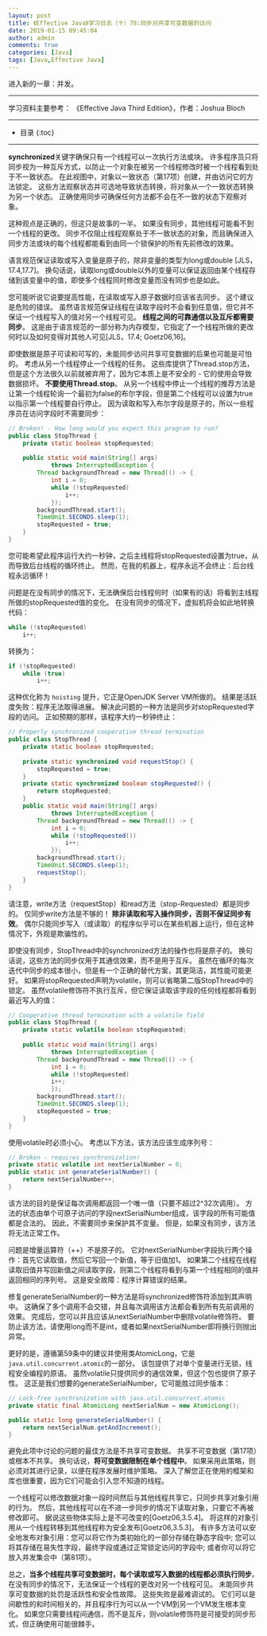 ```yaml
---
layout: post
title: 《Effective Java》学习日志（十）78:同步对共享可变数据的访问
date: 2019-01-15 09:45:04
author: admin
comments: true
categories: [Java]
tags: [Java,Effective Java]
---
```


进入新的一章：并发。

<!-- more -->

------

学习资料主要参考： 《Effective Java Third Edition》，作者：Joshua Bloch

------




* 目录
{:toc}

------

**synchronized**关键字确保只有一个线程可以一次执行方法或块。 许多程序员只将同步视为一种互斥方式，以防止一个对象在被另一个线程修改时被一个线程看到处于不一致状态。 在此视图中，对象以一致状态（第17项）创建，并由访问它的方法锁定。 这些方法观察状态并可选地导致状态转换，将对象从一个一致状态转换为另一个状态。 正确使用同步可确保任何方法都不会在不一致的状态下观察对象。

这种观点是正确的，但这只是故事的一半。 如果没有同步，其他线程可能看不到一个线程的更改。 同步不仅阻止线程观察处于不一致状态的对象，而且确保进入同步方法或块的每个线程都能看到由同一个锁保护的所有先前修改的效果。

语言规范保证读取或写入变量是原子的，除非变量的类型为long或double [JLS，17.4,17.7]。 换句话说，读取long或double以外的变量可以保证返回由某个线程存储到该变量中的值，即使多个线程同时修改变量而没有同步也是如此。

您可能听说它说要提高性能，在读取或写入原子数据时应该省去同步。 这个建议是危险的错误。 虽然语言规范保证线程在读取字段时不会看到任意值，但它并不保证一个线程写入的值对另一个线程可见。 **线程之间的可靠通信以及互斥都需要同步**。 这是由于语言规范的一部分称为内存模型，它指定了一个线程所做的更改何时以及如何变得对其他人可见[JLS，17.4; Goetz06,16]。	

即使数据是原子可读和可写的，未能同步访问共享可变数据的后果也可能是可怕的。 考虑从另一个线程停止一个线程的任务。 这些库提供了Thread.stop方法，但是这个方法很久以前就被弃用了，因为它本质上是不安全的 - 它的使用会导致数据损坏。 **不要使用Thread.stop**。 从另一个线程中停止一个线程的推荐方法是让第一个线程轮询一个最初为false的布尔字段，但是第二个线程可以设置为true以指示第一个线程要自行停止。 因为读取和写入布尔字段是原子的，所以一些程序员在访问字段时不需要同步：

```java
// Broken! - How long would you expect this program to run?
public class StopThread {
    private static boolean stopRequested;
    
    public static void main(String[] args)
        	throws InterruptedException {
        Thread backgroundThread = new Thread(() -> {
            int i = 0;
            while (!stopRequested)
                i++;
            });
        backgroundThread.start();
        TimeUnit.SECONDS.sleep(1);
        stopRequested = true;
    }
}
```

您可能希望此程序运行大约一秒钟，之后主线程将stopRequested设置为true，从而导致后台线程的循环终止。 然而，在我的机器上，程序永远不会终止：后台线程永远循环！

问题是在没有同步的情况下，无法确保后台线程何时（如果有的话）将看到主线程所做的stopRequested值的变化。 在没有同步的情况下，虚拟机将会如此地转换代码：

```java
while (!stopRequested)
	i++;
```

转换为：

```java
if (!stopRequested)
    while (true)
    	i++;
```

这种优化称为 `hoisting` 提升，它正是OpenJDK Server VM所做的。 结果是活跃度失败：程序无法取得进展。 解决此问题的一种方法是同步对stopRequested字段的访问。 正如预期的那样，该程序大约一秒钟终止：

```java
// Properly synchronized cooperative thread termination
public class StopThread {
    private static boolean stopRequested;
    
    private static synchronized void requestStop() {
    	stopRequested = true;
    }
    private static synchronized boolean stopRequested() {
    	return stopRequested;
    }
    public static void main(String[] args)
    		throws InterruptedException {
        Thread backgroundThread = new Thread(() -> {
            int i = 0;
            while (!stopRequested())
                i++;
            });
        backgroundThread.start();
        TimeUnit.SECONDS.sleep(1);
        requestStop();
    }
}
```

请注意，write方法（requestStop）和read方法（stop-Requested）都是同步的。 仅同步write方法是不够的！ **除非读取和写入操作同步，否则不保证同步有效**。 偶尔只能同步写入（或读取）的程序似乎可以在某些机器上运行，但在这种情况下，外观是欺骗性的。

即使没有同步，StopThread中的synchronized方法的操作也将是原子的。 换句话说，这些方法的同步仅用于其通信效果，而不是用于互斥。 虽然在循环的每次迭代中同步的成本很小，但是有一个正确的替代方案，其更简洁，其性能可能更好。 如果将stopRequested声明为volatile，则可以省略第二版StopThread中的锁定。 虽然volatile修饰符不执行互斥，但它保证读取该字段的任何线程都将看到最近写入的值：

```java
// Cooperative thread termination with a volatile field
public class StopThread {
    private static volatile boolean stopRequested;
    
    public static void main(String[] args)
    		throws InterruptedException {
        Thread backgroundThread = new Thread(() -> {
            int i = 0;
            while (!stopRequested)
            i++;
            });
        backgroundThread.start();
        TimeUnit.SECONDS.sleep(1);
        stopRequested = true;
	}
}
```

使用volatile时必须小心。 考虑以下方法，该方法应该生成序列号：

```java
// Broken - requires synchronization!
private static volatile int nextSerialNumber = 0;
public static int generateSerialNumber() {
    return nextSerialNumber++;
}
```

该方法的目的是保证每次调用都返回一个唯一值（只要不超过2^32次调用）。 方法的状态由单个可原子访问的字段nextSerialNumber组成，该字段的所有可能值都是合法的。 因此，不需要同步来保护其不变量。 但是，如果没有同步，该方法将无法正常工作。

问题是增量运算符（++）不是原子的。 它对nextSerialNumber字段执行两个操作：首先它读取值，然后它写回一个新值，等于旧值加1。 如果第二个线程在线程读取旧值并写回新值之间读取字段，则第二个线程将看到与第一个线程相同的值并返回相同的序列号。 这是安全故障：程序计算错误的结果。

修复generateSerialNumber的一种方法是将synchronized修饰符添加到其声明中。 这确保了多个调用不会交错，并且每次调用该方法都会看到所有先前调用的效果。 完成后，您可以并且应该从nextSerialNumber中删除volatile修饰符。 要防止该方法，请使用long而不是int，或者如果nextSerialNumber即将换行则抛出异常。

更好的是，遵循第59条中的建议并使用类AtomicLong，它是`java.util.concurrent.atomic`的一部分。 该包提供了对单个变量进行无锁，线程安全编程的原语。 虽然volatile只提供同步的通信效果，但这个包也提供了原子性。 这正是我们想要的generateSerialNumber，它可能胜过同步版本：

```java
// Lock-free synchronization with java.util.concurrent.atomic
private static final AtomicLong nextSerialNum = new AtomicLong();

public static long generateSerialNumber() {
	return nextSerialNum.getAndIncrement();
}
```

避免此项中讨论的问题的最佳方法是不共享可变数据。 共享不可变数据（第17项）或根本不共享。 换句话说，**将可变数据限制在单个线程中**。 如果采用此策略，则必须对其进行记录，以便在程序发展时维护策略。 深入了解您正在使用的框架和库也很重要，因为它们可能会引入您不知道的线程。

一个线程可以修改数据对象一段时间然后与其他线程共享它，只同步共享对象引用的行为。 然后，其他线程可以在不进一步同步的情况下读取对象，只要它不再被修改即可。 据说这些物体实际上是不可改变的[Goetz06,3.5.4]。 将这样的对象引用从一个线程转移到其他线程称为安全发布[Goetz06,3.5.3]。 有许多方法可以安全地发布对象引用：您可以将它作为类初始化的一部分存储在静态字段中; 您可以将其存储在易失性字段，最终字段或通过正常锁定访问的字段中; 或者你可以将它放入并发集合中（第81项）。

总之，**当多个线程共享可变数据时，每个读取或写入数据的线程都必须执行同步**。 在没有同步的情况下，无法保证一个线程的更改对另一个线程可见。 未能同步共享可变数据的处罚是活跃性和安全性故障。 这些失败是最难调试的。 它们可以是间歇性的和时间相关的，并且程序行为可以从一个VM到另一个VM发生根本变化。 如果您只需要线程间通信，而不是互斥，则volatile修饰符是可接受的同步形式，但正确使用可能很棘手。
